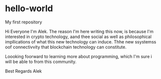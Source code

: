 # hello-world
My first repository

Hi Everyone
I'm Alek.
The reason I'm here writing this now, is because I'm interested in crypto technology, aand thee social as well as philosophical impllications of what this new technology can induce. 
Thhe new ssystemss oof connectivvity that blockchain technology can constitute. 

Loooking foorward to learning more about programming, which I'm  sure i will be able to from this community.

Best Regards Alek
